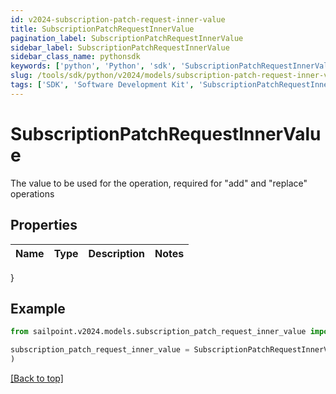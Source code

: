```yaml
---
id: v2024-subscription-patch-request-inner-value
title: SubscriptionPatchRequestInnerValue
pagination_label: SubscriptionPatchRequestInnerValue
sidebar_label: SubscriptionPatchRequestInnerValue
sidebar_class_name: pythonsdk
keywords: ['python', 'Python', 'sdk', 'SubscriptionPatchRequestInnerValue', 'V2024SubscriptionPatchRequestInnerValue'] 
slug: /tools/sdk/python/v2024/models/subscription-patch-request-inner-value
tags: ['SDK', 'Software Development Kit', 'SubscriptionPatchRequestInnerValue', 'V2024SubscriptionPatchRequestInnerValue']
---
```


# SubscriptionPatchRequestInnerValue

The value to be used for the operation, required for \"add\" and \"replace\" operations

## Properties

Name | Type | Description | Notes
------------ | ------------- | ------------- | -------------
}

## Example

```python
from sailpoint.v2024.models.subscription_patch_request_inner_value import SubscriptionPatchRequestInnerValue

subscription_patch_request_inner_value = SubscriptionPatchRequestInnerValue(
)

```
[[Back to top]](#) 

